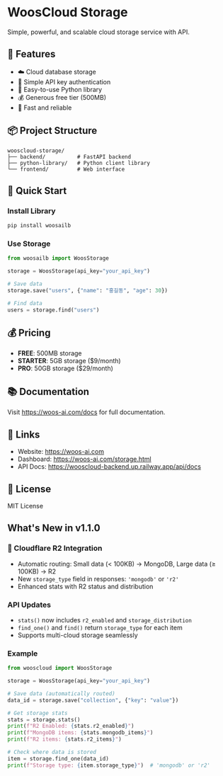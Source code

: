 # WoosCloud Storage

Simple, powerful, and scalable cloud storage service with API.

## 🎯 Features

- ☁️ Cloud database storage
- 🔑 Simple API key authentication
- 🐍 Easy-to-use Python library
- 💰 Generous free tier (500MB)
- 🚀 Fast and reliable

## 📦 Project Structure
```
wooscloud-storage/
├── backend/          # FastAPI backend
├── python-library/   # Python client library
└── frontend/         # Web interface
```

## 🚀 Quick Start

### Install Library
```bash
pip install woosailb
```

### Use Storage
```python
from woosailb import WoosStorage

storage = WoosStorage(api_key="your_api_key")

# Save data
storage.save("users", {"name": "홍길동", "age": 30})

# Find data
users = storage.find("users")
```

## 💰 Pricing

- **FREE**: 500MB storage
- **STARTER**: 5GB storage ($9/month)
- **PRO**: 50GB storage ($29/month)

## 📚 Documentation

Visit https://woos-ai.com/docs for full documentation.

## 🔗 Links

- Website: https://woos-ai.com
- Dashboard: https://woos-ai.com/storage.html
- API Docs: https://wooscloud-backend.up.railway.app/api/docs

## 📄 License

MIT License

## What's New in v1.1.0

### 🎉 Cloudflare R2 Integration
- Automatic routing: Small data (< 100KB) → MongoDB, Large data (≥ 100KB) → R2
- New `storage_type` field in responses: `'mongodb'` or `'r2'`
- Enhanced stats with R2 status and distribution

### API Updates
- `stats()` now includes `r2_enabled` and `storage_distribution`
- `find_one()` and `find()` return `storage_type` for each item
- Supports multi-cloud storage seamlessly

### Example
```python
from wooscloud import WoosStorage

storage = WoosStorage(api_key="your_api_key")

# Save data (automatically routed)
data_id = storage.save("collection", {"key": "value"})

# Get storage stats
stats = storage.stats()
print(f"R2 Enabled: {stats.r2_enabled}")
print(f"MongoDB items: {stats.mongodb_items}")
print(f"R2 items: {stats.r2_items}")

# Check where data is stored
item = storage.find_one(data_id)
print(f"Storage type: {item.storage_type}")  # 'mongodb' or 'r2'
```